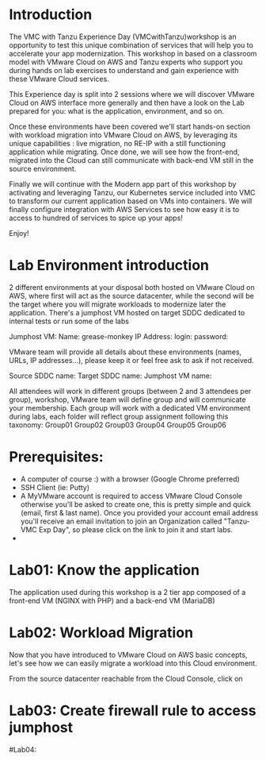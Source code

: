 # Introduction

The VMC with Tanzu Experience Day (VMCwithTanzu)workshop is an opportunity to test this unique combination of services that will help you to accelerate your app modernization. This workshop in based on a classroom model with VMware Cloud on AWS and Tanzu experts who support you during hands on lab exercises to understand and gain experience with these VMware Cloud services.

This Experience day is split into 2 sessions where we will discover VMware Cloud on AWS interface more generally and then have a look on the Lab prepared for you: what is the application, environment, and so on.

Once these environments have been covered we'll start hands-on section with workload migration into VMware Cloud on AWS, by leveraging its unique capabilities : live migration, no RE-IP with a still functioning application while migrating.
Once done, we will see how the front-end, migrated into the Cloud can still communicate with back-end VM still in the source environment.

Finally we will continue with the Modern app part of this workshop by activating and leveraging Tanzu, our Kubernetes service included into VMC to transform our current application based on VMs into containers. We will finally configure integration with AWS Services to see how easy it is to access to hundred of services to spice up your apps!

Enjoy!


# Lab Environment introduction

2 different environments at your disposal both hosted on VMware Cloud on AWS, where first will act as the source datacenter, while the second will be the target where you will migrate workloads to modernize later the application.
There's a jumphost VM hosted on target SDDC dedicated to internal tests or run some of the labs

Jumphost VM: 
Name: grease-monkey
IP Address: 
login:
password: 

VMware team will provide all details about these environments (names, URLs, IP addresses...), please keep it or feel free ask to ask if not received.

Source SDDC name:
Target SDDC name:
Jumphost VM name:

All attendees will work in different groups (between 2 and 3 attendees per group), workshop, VMware team will define group and will communicate your membership. Each group will work with a dedicated VM environment during labs, each folder will reflect group assignment following this taxonomy:
Group01
Group02
Group03
Group04
Group05
Group06 

# Prerequisites:
- A computer of course :) with a browser (Google Chrome preferred) 
- SSH Client (ie: Putty)
- A MyVMware account is required to access VMware Cloud Console otherwise you'll be asked to create one, this is pretty simple and quick (email, first & last name). Once you provided your account email address you'll receive an email invitation to join an Organization called "Tanzu-VMC Exp Day", so please click on the link to join it and start labs.
-  


# Lab01: Know the application
The application used during this workshop is a 2 tier app composed of a front-end VM (NGINX with PHP) and a back-end VM (MariaDB)  


# Lab02: Workload Migration

Now that you have introduced to VMware Cloud on AWS basic concepts, let's see how we can easily migrate a workload into this Cloud environment.

From the source datacenter reachable from the Cloud Console, click on 


# Lab03: Create firewall rule to access jumphost 



#Lab04: 
